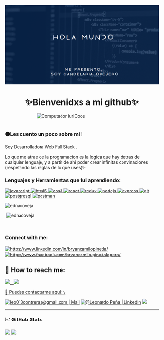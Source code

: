 <img src="./Presentacion.png" alt="Hola,soy Cande!"/>

<h1 align="center">✨Bienvenidxs a mi github✨</h1>

<img src="https://raw.githubusercontent.com/MicaelliMedeiros/micaellimedeiros/master/image/computer-illustration.png" min-width="400px" max-width="400px" width="400px" align="right" margin="0 0 50px 0" alt="Computador iuriCode">
<br/><br/>
<h3>🟠Les cuento un poco sobre mi !</h3>
  
  <p align="left"> 
  Soy Desarrolladora Web Full Stack .<br/><br/>
 Lo que me atrae de la programacion es la logica que hay detras de cualquier lenguaje, y a partir de ahi poder crear infinitas convinaciones (respetando las reglas de lo que uses)✨
</p>

<h3 align="left">Lenguajes y Herramientas que fui aprendiendo:</h3>
<p align="left">  <a href="https://developer.mozilla.org/en-US/docs/Web/JavaScript" target="_blank"> <img src="https://upload.wikimedia.org/wikipedia/commons/thumb/9/99/Unofficial_JavaScript_logo_2.svg/1024px-Unofficial_JavaScript_logo_2.svg.png" alt="javascript" width="40" height="40"/> </a> 
<a href="https://www.w3.org/html/" target="_blank"> <img src="https://upload.wikimedia.org/wikipedia/commons/thumb/3/38/HTML5_Badge.svg/600px-HTML5_Badge.svg.png" alt="html5" width="40" height="40"/> </a>
<a href="https://www.w3schools.com/css/" target="_blank"> <img src="https://cdn4.iconfinder.com/data/icons/social-media-logos-6/512/121-css3-512.png" alt="css3" width="40" height="40"/> </a> 
<a href="https://reactjs.org/" target="_blank"> <img src="https://seeklogo.com/images/R/react-logo-7B3CE81517-seeklogo.com.png" alt="react" width="40" height="40"/> </a> 
<a href="https://redux.js.org" target="_blank"> <img src="https://seeklogo.com/images/R/redux-logo-9CA6836C12-seeklogo.com.png" alt="redux" width="40" height="40"/> </a> 
<a href="https://nodejs.org" target="_blank"> <img src="https://cdn.pixabay.com/photo/2015/04/23/17/41/node-js-736399_960_720.png" alt="nodejs" height="40"/> </a>
<a href="https://expressjs.com" target="_blank"> <img src="https://i.cloudup.com/zfY6lL7eFa-3000x3000.png" alt="express" height="40"/> </a> 
<a href="https://git-scm.com/" target="_blank"> <img src="https://www.vectorlogo.zone/logos/git-scm/git-scm-icon.svg" alt="git" width="40" height="40"/> </a> 
<a href="https://www.postgresql.org" target="_blank"> <img src="https://upload.wikimedia.org/wikipedia/commons/thumb/2/29/Postgresql_elephant.svg/1200px-Postgresql_elephant.svg.png" alt="postgresql" width="40" height="40"/> </a> 
<a href="https://postman.com" target="_blank"> <img src="https://www.vectorlogo.zone/logos/getpostman/getpostman-icon.svg" alt="postman" width="40" height="40"/> </a>

<p><img align="left" src="https://github-readme-stats.vercel.app/api/top-langs?username=ednacoveja&show_icons=true&theme=dark&locale=en&layout=compact" alt="ednacoveja" /></p>
</br>
<p>&nbsp;<img align="center" src="https://github-readme-stats.vercel.app/api?username=ednacoveja&show_icons=true&theme=highcontrast&title_color=cfd147&locale=en" alt="ednacoveja" /></p>

</br>

<h3 align="left">Connect with me:</h3>
<p align="left">
<a href="https://linkedin.com/in/bryancamilopineda/" target="_blank"><img align="center" src="https://cdn.jsdelivr.net/npm/simple-icons@3.0.1/icons/linkedin.svg" alt="https://www.linkedin.com/in/bryancamilopineda/" height="30" width="40" /></a>
<a href="https://fb.com/bryancamilo.pinedalopera/" target="_blank"><img align="center" src="https://cdn.jsdelivr.net/npm/simple-icons@3.0.1/icons/facebook.svg" alt="https://www.facebook.com/bryancamilo.pinedalopera/" height="30" width="40" /></a>
</p>

## :paperclip: How to reach me:
<span >
<a href="https://www.linkedin.com/in/wanda-trinidad-cirone/" ><img width="5%" src="https://github.com/WanCirone/wancirone/blob/main/logos/linkedin-icon.png"> &nbsp;
<a href="mailto:wandacirone@gmail.com" ><img width="5%" src="https://github.com/WanCirone/wancirone/blob/main/logos/gmail-icon%20green.png">
</span>

<p align="left">
  💌 Puedes contactarme aquí: ⤵️
</p>

<p align="left">
  <a href="mailto:leo013contreras@gmail.com" target="_BLANK" alt="Gmail">
  <img src="https://img.shields.io/badge/-Gmail-FF0000?style=flat-square&labelColor=FF0000&logo=gmail&logoColor=white&link=LINK-DO-SEU-EMAIL" alt="leo013contreras@gmail.com | Mail" /></a>

  <a href="https://www.linkedin.com/in/leo-pe%C3%B1a/"  target="_BLANK" alt="Linkedin">
  <img src="https://img.shields.io/badge/-Linkedin-0e76a8?style=flat-square&logo=Linkedin&logoColor=white&link=LINK-DO-SEU-LINKEDIN" alt="@Leonardo Peña | Linkedin" /></a>

  <a href="https://api.whatsapp.com/send?phone=527292551819"  target="_BLANK" alt="WhatsApp">
  <img src="https://img.shields.io/badge/-WhatsApp-25d366?style=flat-square&labelColor=25d366&logo=whatsapp&logoColor=white&link=API-DO-SEU-WHATSAPP"/></a>
</p>

---

<h3 align="left">📈 GitHub Stats</h3>

<div>

  <a href="https://github.com/LeonardoGPC">
    <img height="180em" src="https://github-readme-stats.vercel.app/api?username=LeonardoGPC&theme=gruvbox&show_icons=true"/>
  </a>
  
  <a href="https://github.com/LeonardoGPC">
    <img height="180em" src="https://github-readme-stats.vercel.app/api/top-langs/?username=LeonardoGPC&hide=html&theme=gruvbox"/>
  </a>
  
</div>

